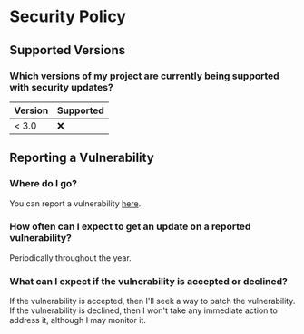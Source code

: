 # Security Policy

## Supported Versions

### Which versions of my project are currently being supported with security updates?

| Version | Supported          |
| ------- | ------------------ |
| < 3.0   | :x:                |

## Reporting a Vulnerability
### Where do I go?
You can report a vulnerability [here](https://github.com/nathandeflavis/logic-error-tool/security/advisories/new).

### How often can I expect to get an update on a reported vulnerability?
Periodically throughout the year.

### What can I expect if the vulnerability is accepted or declined?
If the vulnerability is accepted, then I'll seek a way to patch the vulnerability.
If the vulnerability is declined, then I won't take any immediate action to address it, although I may monitor it.
